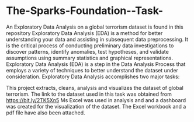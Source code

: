 # The-Sparks-Foundation--Task-
An Exploratory Data Analysis on a global terrorism dataset is found in this repository
Exploratory Data Analysis (EDA) is a method for better understanding your data and assisting in subsequent data preprocessing. It is the critical process of conducting preliminary data investigations to discover patterns, identify anomalies, test hypotheses, and validate assumptions using summary statistics and graphical representations. Exploratory Data Analysis (EDA) is a step in the Data Analysis Process that employs a variety of techniques to better understand the dataset under consideration. Exploratory Data Analysis accomplishes two major tasks:

This project extracts, cleans, analysis and visualizes the dataset of global terrorism.
The link to the dataset used in this task was obtained from https://bit.ly/2TK5Xn5
Ms Excel was used in analysis and and a dashboard was created for the visualization of the dataset. 
The Excel workbook and a pdf file have also been attached.
